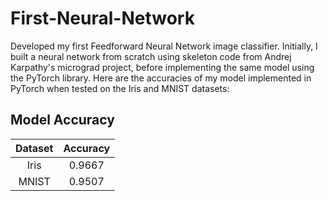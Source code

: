 # First-Neural-Network

Developed my first Feedforward Neural Network image classifier. Initially, I built a neural network from scratch using skeleton code from Andrej Karpathy's micrograd project, before implementing the same model using the PyTorch library. Here are the accuracies of my model implemented in PyTorch when tested on the Iris and MNIST datasets:

## Model Accuracy
| Dataset | Accuracy |
| :---: | :---: |
| Iris | 0.9667 |
| MNIST | 0.9507 |
